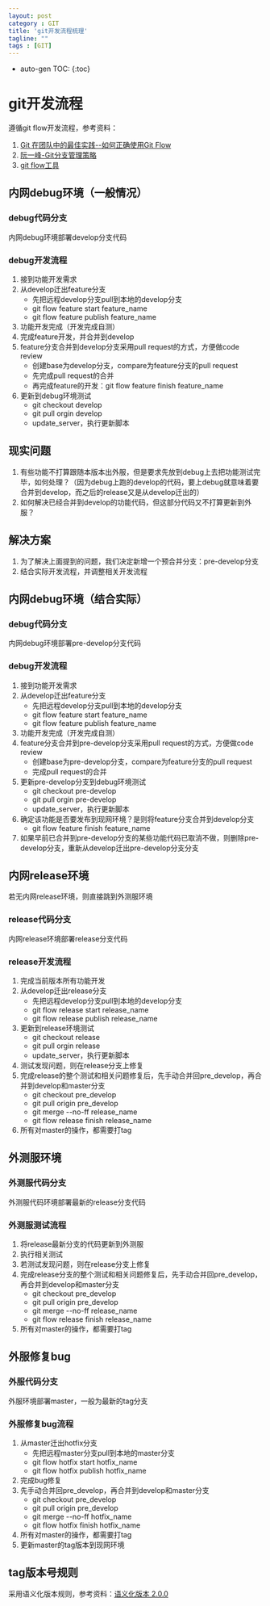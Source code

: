 ```yaml
---
layout: post
category : GIT
title: 'git开发流程梳理'
tagline: ""
tags : [GIT]
---
```

* auto-gen TOC:
{:toc}

# git开发流程
遵循git flow开发流程，参考资料：     

1. [Git 在团队中的最佳实践--如何正确使用Git Flow](http://www.cnblogs.com/cnblogsfans/p/5075073.html)   
2. [阮一峰-Git分支管理策略](http://www.ruanyifeng.com/blog/2012/07/git.html)
3. [git flow工具](https://github.com/petervanderdoes/gitflow-avh)

## 内网debug环境（一般情况）
### debug代码分支
内网debug环境部署develop分支代码 

### debug开发流程
1. 接到功能开发需求
2. 从develop迁出feature分支
   * 先把远程develop分支pull到本地的develop分支
   * git flow feature start feature_name
   * git flow feature publish feature_name
3. 功能开发完成（开发完成自测）
4. 完成feature开发，并合并到develop
5. feature分支合并到develop分支采用pull request的方式，方便做code review
   * 创建base为develop分支，compare为feature分支的pull request
   * 先完成pull request的合并
   * 再完成feature的开发：git flow feature finish feature_name
6. 更新到debug环境测试  
   * git checkout develop
   * git pull orgin develop
   * update_server，执行更新脚本
   

## 现实问题
1. 有些功能不打算跟随本版本出外服，但是要求先放到debug上去把功能测试完毕，如何处理？（因为debug上跑的develop的代码，要上debug就意味着要合并到develop，而之后的release又是从develop迁出的）
2. 如何解决已经合并到develop的功能代码，但这部分代码又不打算更新到外服？

## 解决方案
1. 为了解决上面提到的问题，我们决定新增一个预合并分支：pre-develop分支
2. 结合实际开发流程，并调整相关开发流程


## 内网debug环境（结合实际）
### debug代码分支
内网debug环境部署pre-develop分支代码                                                                                                          

### debug开发流程
1. 接到功能开发需求
2. 从develop迁出feature分支
   * 先把远程develop分支pull到本地的develop分支
   * git flow feature start feature_name
   * git flow feature publish feature_name
3. 功能开发完成（开发完成自测）
4. feature分支合并到pre-develop分支采用pull request的方式，方便做code review
   * 创建base为pre-develop分支，compare为feature分支的pull request
   * 完成pull request的合并
5. 更新pre-develop分支到debug环境测试
   * git checkout pre-develop
   * git pull orgin pre-develop
   * update_server，执行更新脚本
6. 确定该功能是否要发布到现网环境？是则将feature分支合并到develop分支
   * git flow feature finish feature_name
7. 如果早前已合并到pre-develop分支的某些功能代码已取消不做，则删除pre-develop分支，重新从develop迁出pre-develop分支分支


## 内网release环境
若无内网release环境，则直接跳到外测服环境
### release代码分支
内网release环境部署release分支代码
### release开发流程
1. 完成当前版本所有功能开发
2. 从develop迁出release分支
   * 先把远程develop分支pull到本地的develop分支
   * git flow release start release_name
   * git flow release publish release_name
3. 更新到release环境测试
   * git checkout release
   * git pull orgin release
   * update_server，执行更新脚本
4. 测试发现问题，则在release分支上修复
5. 完成release的整个测试和相关问题修复后，先手动合并回pre_develop，再合并到develop和master分支
   * git checkout pre_develop
   * git pull origin pre_develop
   * git merge --no-ff release_name
   * git flow release finish release_name
6. 所有对master的操作，都需要打tag

## 外测服环境
### 外测服代码分支
外测服代码环境部署最新的release分支代码
### 外测服测试流程
1. 将release最新分支的代码更新到外测服  
2. 执行相关测试  
3. 若测试发现问题，则在release分支上修复
4. 完成release分支的整个测试和相关问题修复后，先手动合并回pre_develop，再合并到develop和master分支
   * git checkout pre_develop
   * git pull origin pre_develop
   * git merge --no-ff release_name
   * git flow release finish release_name
5. 所有对master的操作，都需要打tag


## 外服修复bug
### 外服代码分支
外服环境部署master，一般为最新的tag分支
### 外服修复bug流程
1. 从master迁出hotfix分支
   * 先把远程master分支pull到本地的master分支
   * git flow hotfix start hotfix_name
   * git flow hotfix publish hotfix_name
2. 完成bug修复
3. 先手动合并回pre_develop，再合并到develop和master分支
   * git checkout pre_develop
   * git pull origin pre_develop
   * git merge --no-ff hotfix_name
   * git flow hotfix finish hotfix_name   
4. 所有对master的操作，都需要打tag
5. 更新master的tag版本到现网环境

## tag版本号规则
采用语义化版本规则，参考资料：[语义化版本 2.0.0
](http://semver.org/lang/zh-CN/)


